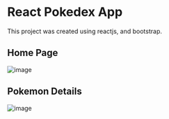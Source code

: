 # React Pokedex App

This project was created using reactjs, and bootstrap.

## Home Page

![image](https://user-images.githubusercontent.com/53354301/168697965-5313a6a9-bdd6-4f5f-a45f-8d5dfc5387bc.png)

## Pokemon Details

![image](https://user-images.githubusercontent.com/53354301/168698019-be982b12-a645-4235-a1f0-5cd6db4b2544.png)

